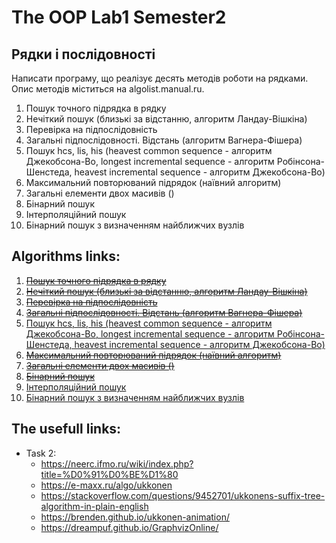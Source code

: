 # The OOP Lab1 Semester2
## Рядки і послідовності

Написати програму, що реалізує десять методів роботи на рядками. Опис методів
міститься на algolist.manual.ru.

1. Пошук точного підрядка в рядку
2. Нечіткий пошук (близькі за відстанню, алгоритм Ландау-Вішкіна)
3. Перевірка на підпослідовність
4. Загальні підпослідовності. Відстань (алгоритм Вагнера-Фішера)
5. Пошук hcs, lis, his (heavest common sequence - алгоритм Джекобсона-Во, longest incremental sequence - алгоритм Робінсона-Шенстеда, heavest incremental sequence - алгоритм Джекобсона-Во)
6. Максимальний повторюваний підрядок (наївний алгоритм)
7. Загальні елементи двох масивів ()
8. Бінарний пошук
9. Інтерполяційний пошук
10. Бінарний пошук з визначенням найближчих вузлів

## Algorithms links:

1. [~~Пошук точного підрядка в рядку~~](http://algolist.ru/search/esearch/)
2. [~~Нечіткий пошук (близькі за відстанню, алгоритм Ландау-Вішкіна)~~](http://algolist.ru/search/fsearch/)
3. [~~Перевірка на підпослідовність~~](http://algolist.ru/search/subcheck.php)
4. [~~Загальні підпослідовності. Відстань (алгоритм Вагнера-Фішера)~~](http://algolist.ru/search/lcs/vagner.php)
5. [Пошук hcs, lis, his (heavest common sequence - алгоритм Джекобсона-Во, longest incremental sequence - алгоритм Робінсона-Шенстеда, heavest incremental sequence - алгоритм Джекобсона-Во)](http://algolist.ru/search/hcsplus.php)
6. [~~Максимальний повторюваний підрядок (наївний алгоритм)~~](http://algolist.ru/search/lrs/index.php)
7. [~~Загальні елементи двох масивів ()~~](http://algolist.ru/search/lce.php)
8. [~~Бінарний пошук~~](http://algolist.ru/search/bin_search.php)
9. [Інтерполяційний пошук](http://algolist.ru/search/int_search.php)
10. [Бінарний пошук з визначенням найближчих вузлів](http://algolist.ru/search/advbin.php)

## The usefull links:
* Task 2:
  * https://neerc.ifmo.ru/wiki/index.php?title=%D0%91%D0%BE%D1%80
  * https://e-maxx.ru/algo/ukkonen
  * https://stackoverflow.com/questions/9452701/ukkonens-suffix-tree-algorithm-in-plain-english
  * https://brenden.github.io/ukkonen-animation/
  * https://dreampuf.github.io/GraphvizOnline/